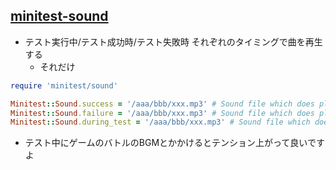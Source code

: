 ## [minitest-sound](https://rubygems.org/gems/minitest-sound)

* テスト実行中/テスト成功時/テスト失敗時 それぞれのタイミングで曲を再生する
  * それだけ

```ruby
require 'minitest/sound'

Minitest::Sound.success = '/aaa/bbb/xxx.mp3' # Sound file which does play when a test succeeded.
Minitest::Sound.failure = '/aaa/bbb/xxx.mp3' # Sound file which does play when a test failed.
Minitest::Sound.during_test = '/aaa/bbb/xxx.mp3' # Sound file which does play during test.

```

* テスト中にゲームのバトルのBGMとかかけるとテンション上がって良いですよ
